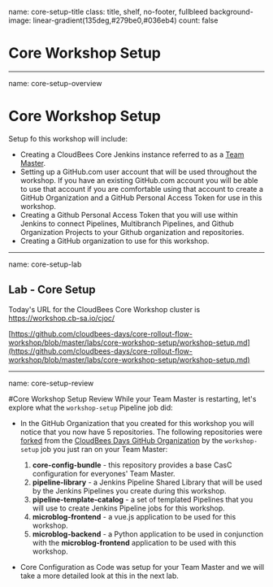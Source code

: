 name: core-setup-title
class: title, shelf, no-footer, fullbleed
background-image: linear-gradient(135deg,#279be0,#036eb4)
count: false

# Core Workshop Setup

---
name: core-setup-overview
# Core Workshop Setup

Setup fo this workshop will include:

* Creating a CloudBees Core Jenkins instance referred to as a [Team Master](https://docs.cloudbees.com/docs/cloudbees-core/latest/cloud-admin-guide/cje-ux).
* Setting up a GitHub.com user account that will be used throughout the workshop. If you have an existing GitHub.com account you will be able to use that account if you are comfortable using that account to create a GitHub Organization and a GitHub Personal Access Token for use in this workshop.
* Creating a Github Personal Access Token that you will use within Jenkins to connect Pipelines, Multibranch Pipelines, and Github Organization Projects to your Github organization and repositories.
* Creating a GitHub organization to use for this workshop.

---
name: core-setup-lab
## Lab - Core Setup

Today's URL for the CloudBees Core Workshop cluster is https://workshop.cb-sa.io/cjoc/

[https://github.com/cloudbees-days/core-rollout-flow-workshop/blob/master/labs/core-workshop-setup/workshop-setup.md](https://github.com/cloudbees-days/core-rollout-flow-workshop/blob/master/labs/core-workshop-setup/workshop-setup.md)

---
name: core-setup-review

#Core Workshop Setup Review
While your Team Master is restarting, let's explore what the `workshop-setup` Pipeline job did:

* In the GitHub Organization that you created for this workshop you will notice that you now have 5 repositories. The following repositories were [forked](https://guides.github.com/activities/forking/) from the [CloudBees Days GitHub Organization](https://github.com/cloudbees-days) by the `workshop-setup` job you just ran on your Team Master:
   1. **core-config-bundle** - this repository provides a base CasC configuration for everyones' Team Master.
   2. **pipeline-library** - a Jenkins Pipeline Shared Library that will be used by the Jenkins Pipelines you create during this workshop.
   3. **pipeline-template-catalog** - a set of templated Pipelines that you will use to create Jenkins Pipeline jobs for this workshop.
   4. **microblog-frontend** - a vue.js application to be used for this workshop.
   5. **microblog-backend** - a Python application to be used in conjunction with the **microblog-frontend** application to be used with this workshop.

* Core Configuration as Code was setup for your Team Master and we will take a more detailed look at this in the next lab.